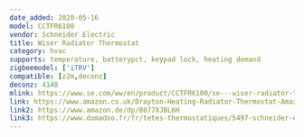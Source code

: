 ```yaml
---
date_added: 2020-05-16
model: CCTFR6100
vendor: Schneider Electric 
title: Wiser Radiator Thermostat
category: hvac
supports: temperature, batterypct, keypad lock, heating demand
zigbeemodel: ['iTRV']
compatible: [z2m,deconz]
deconz: 4148
mlink: https://www.se.com/ww/en/product/CCTFR6100/se---wiser-radiator-thermostat/
link: https://www.amazon.co.uk/Drayton-Heating-Radiator-Thermostat-Amazon/dp/B075GNG6QF
link2: https://www.amazon.de/dp/B077XJBL6H
link3: https://www.domadoo.fr/fr/tetes-thermostatiques/5497-schneider-electric-tete-de-vanne-thermostatique-connectee-zigbee-30-wiser-3606489582821.html
---
```

